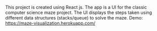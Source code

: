 This project is created using React js. The app is a UI for the classic computer science maze project. The UI displays the steps taken using different data structures (stacks/queue) to solve the maze.
Demo: https://maze-visualization.herokuapp.com/
